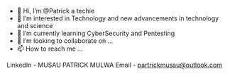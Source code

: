 - 👋 Hi, I’m @Patrick a techie
- 👀 I’m interested in Technology and new advancements in technology and science
- 🌱 I’m currently learning CyberSecurity and Pentesting
- 💞️ I’m looking to collaborate on ...
- 📫 How to reach me ...

LinkedIn - MUSAU PATRICK MULWA
Email - partrickmusau@outlook.com

<!---
CompBwoY/CompBwoY is a ✨ special ✨ repository because its `README.md` (this file) appears on your GitHub profile.
You can click the Preview link to take a look at your changes.
--->
